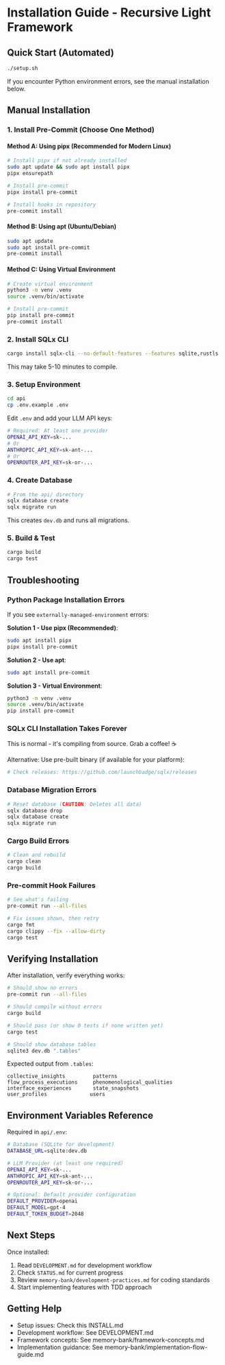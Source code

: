 # Installation Guide - Recursive Light Framework

## Quick Start (Automated)

```bash
./setup.sh
```

If you encounter Python environment errors, see the manual installation below.

## Manual Installation

### 1. Install Pre-Commit (Choose One Method)

#### Method A: Using pipx (Recommended for Modern Linux)
```bash
# Install pipx if not already installed
sudo apt update && sudo apt install pipx
pipx ensurepath

# Install pre-commit
pipx install pre-commit

# Install hooks in repository
pre-commit install
```

#### Method B: Using apt (Ubuntu/Debian)
```bash
sudo apt update
sudo apt install pre-commit
pre-commit install
```

#### Method C: Using Virtual Environment
```bash
# Create virtual environment
python3 -m venv .venv
source .venv/bin/activate

# Install pre-commit
pip install pre-commit
pre-commit install
```

### 2. Install SQLx CLI

```bash
cargo install sqlx-cli --no-default-features --features sqlite,rustls
```

This may take 5-10 minutes to compile.

### 3. Setup Environment

```bash
cd api
cp .env.example .env
```

Edit `.env` and add your LLM API keys:
```bash
# Required: At least one provider
OPENAI_API_KEY=sk-...
# Or
ANTHROPIC_API_KEY=sk-ant-...
# Or
OPENROUTER_API_KEY=sk-or-...
```

### 4. Create Database

```bash
# From the api/ directory
sqlx database create
sqlx migrate run
```

This creates `dev.db` and runs all migrations.

### 5. Build & Test

```bash
cargo build
cargo test
```

## Troubleshooting

### Python Package Installation Errors

If you see `externally-managed-environment` errors:

**Solution 1 - Use pipx (Recommended)**:
```bash
sudo apt install pipx
pipx install pre-commit
```

**Solution 2 - Use apt**:
```bash
sudo apt install pre-commit
```

**Solution 3 - Virtual Environment**:
```bash
python3 -m venv .venv
source .venv/bin/activate
pip install pre-commit
```

### SQLx CLI Installation Takes Forever

This is normal - it's compiling from source. Grab a coffee! ☕

Alternative: Use pre-built binary (if available for your platform):
```bash
# Check releases: https://github.com/launchbadge/sqlx/releases
```

### Database Migration Errors

```bash
# Reset database (CAUTION: Deletes all data)
sqlx database drop
sqlx database create
sqlx migrate run
```

### Cargo Build Errors

```bash
# Clean and rebuild
cargo clean
cargo build
```

### Pre-commit Hook Failures

```bash
# See what's failing
pre-commit run --all-files

# Fix issues shown, then retry
cargo fmt
cargo clippy --fix --allow-dirty
cargo test
```

## Verifying Installation

After installation, verify everything works:

```bash
# Should show no errors
pre-commit run --all-files

# Should compile without errors
cargo build

# Should pass (or show 0 tests if none written yet)
cargo test

# Should show database tables
sqlite3 dev.db ".tables"
```

Expected output from `.tables`:
```
collective_insights         patterns
flow_process_executions     phenomenological_qualities
interface_experiences       state_snapshots
user_profiles              users
```

## Environment Variables Reference

Required in `api/.env`:

```bash
# Database (SQLite for development)
DATABASE_URL=sqlite:dev.db

# LLM Provider (at least one required)
OPENAI_API_KEY=sk-...
ANTHROPIC_API_KEY=sk-ant-...
OPENROUTER_API_KEY=sk-or-...

# Optional: Default provider configuration
DEFAULT_PROVIDER=openai
DEFAULT_MODEL=gpt-4
DEFAULT_TOKEN_BUDGET=2048
```

## Next Steps

Once installed:

1. Read `DEVELOPMENT.md` for development workflow
2. Check `STATUS.md` for current progress
3. Review `memory-bank/development-practices.md` for coding standards
4. Start implementing features with TDD approach

## Getting Help

- Setup issues: Check this INSTALL.md
- Development workflow: See DEVELOPMENT.md
- Framework concepts: See memory-bank/framework-concepts.md
- Implementation guidance: See memory-bank/implementation-flow-guide.md
